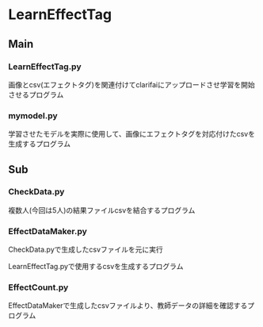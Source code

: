 # LearnEffectTag



## Main

### LearnEffectTag.py

画像とcsv(エフェクトタグ)を関連付けてclarifaiにアップロードさせ学習を開始させるプログラム

### mymodel.py

学習させたモデルを実際に使用して、画像にエフェクトタグを対応付けたcsvを生成するプログラム



## Sub

### CheckData.py

複数人(今回は5人)の結果ファイルcsvを結合するプログラム

### EffectDataMaker.py

CheckData.pyで生成したcsvファイルを元に実行

LearnEffectTag.pyで使用するcsvを生成するプログラム

### EffectCount.py

EffectDataMakerで生成したcsvファイルより、教師データの詳細を確認するプログラム